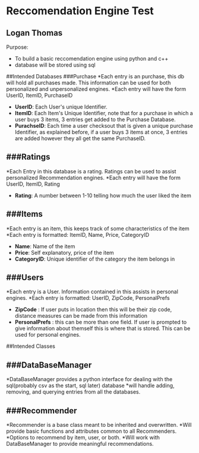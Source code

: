 # Reccomendation Engine Test
## Logan Thomas

Purpose:
* To build a basic reccomendation engine using python and c++
* database will be stored using sql

##Intended Databases
###Purchase
*Each entry is an purchase, this db will hold all purchases made. This information can be used for both personalized and unpersonalized engines.
*Each entry will have the form UserID, ItemID, PurchaseID
  * **UserID**: Each User's unique Identifier.
  * **ItemID**: Each Item's Unique Identifier, note that for a purchase in which a user buys 3 items, 3 entries get added to the Purchase Database.
  * **PurachseID**: Each time a user checksout that is given a unique purchase Identifier, as explained before, if a user buys 3 items at once, 3 entries are added however they all get the same PurchaseID.

###Ratings
---
*Each Entry in this database is a rating. Ratings can be used to assist personalized Recommendation engines.
*Each entry will have the form UserID, ItemID, Rating
  * **Rating**: A number between 1-10 telling how much the user liked the item

###Items
---
*Each entry is an item, this keeps track of some characteristics of the item
*Each entry is formatted: ItemID, Name, Price, CategoryID
  * **Name**: Name of the item
  * **Price**: Self explanatory, price of the item
  * **CategoryID**: Unique identifier of the category the item belongs in

###Users
---
*Each entry is a User. Information contained in this assists in personal engines.
*Each entry is formatted: UserID, ZipCode, PersonalPrefs
  * **ZipCode** : If user puts in location then this will be their zip code, distance measures can be made from this information
  * **PersonalPrefs** : this can be more than one field. If user is prompted to give information about themself this is where that is stored. This can be used for personal engines.


##Intended Classes

###DataBaseManager
---
*DataBaseManager provides a python interface for dealing with the sql(probably csv as the start, sql later) database
*will handle adding, removing, and querying entries from all the databases.

###Recommender
---
*Recommender is a base class meant to be inherited and overwritten.
*Will provide basic functions and attributes common to all Recommenders.
*Options to recommend by item, user, or both.
*Will work with DataBaseManager to provide meaningful recommendations.
